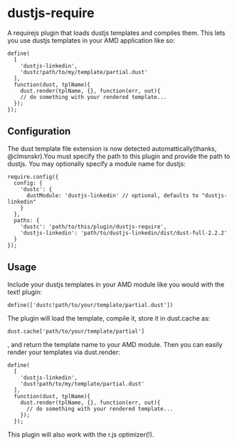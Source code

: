 # dustjs-require

A requirejs plugin that loads dustjs templates and compiles them. This lets you use dustjs templates in your AMD application like so:

	define(
	  [
	    'dustjs-linkedin',
	    'dustc!path/to/my/template/partial.dust'
	  ],
	  function(dust, tplName){
	    dust.render(tplName, {}, function(err, out){
	    // do something with your rendered template...
	  });
	});

## Configuration

The dust template file extension is now detected automattically(thanks, @clmsnskr).You must specify the path to this plugin and provide the path to dustjs. You may optionally specify a module name for dustjs:

	require.config({
	  config: {
	    'dustc': {
	      dustModule: 'dustjs-linkedin' // optional, defaults to "dustjs-linkedin"
	    }
	  },
	  paths: {
	    'dustc': 'path/to/this/plugin/dustjs-require',
	    'dustjs-linkedin': 'path/to/dustjs-linkedin/dist/dust-full-2.2.2'
	  }
	});

## Usage

Include your dustjs templates in your AMD module like you would with the text! plugin:

	define(['dustc!path/to/your/template/partial.dust'])

The plugin will load the template, compile it, store it in dust.cache as:

	dust.cache['path/to/your/template/partial']

 , and return the template name to your AMD module. Then you can easily render your templates via dust.render:

	define(
	  [
	    'dustjs-linkedin',
	    'dust!path/to/my/template/partial.dust'
	  ],
	  function(dust, tplName){
	    dust.render(tplName, {}, function(err, out){
	      // do something with your rendered template...
	    });
	  });

This plugin will also work with the r.js optimizer(!).
